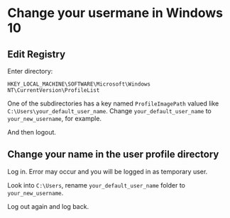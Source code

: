 # Change your usermane in Windows 10

## Edit Registry

Enter directory:

```
HKEY_LOCAL_MACHINE\SOFTWARE\Microsoft\Windows NT\CurrentVersion\ProfileList
```

One of the subdirectories has a key named `ProfileImagePath` valued like `C:\Users\your_default_user_name`. Change `your_default_user_name` to `your_new_username`, for example.

And then logout.

## Change your name in the user profile directory

Log in. Error may occur and you will be logged in as temporary user.

Look into `C:\Users`, rename `your_default_user_name` folder to `your_new_username`.

Log out again and log back.
